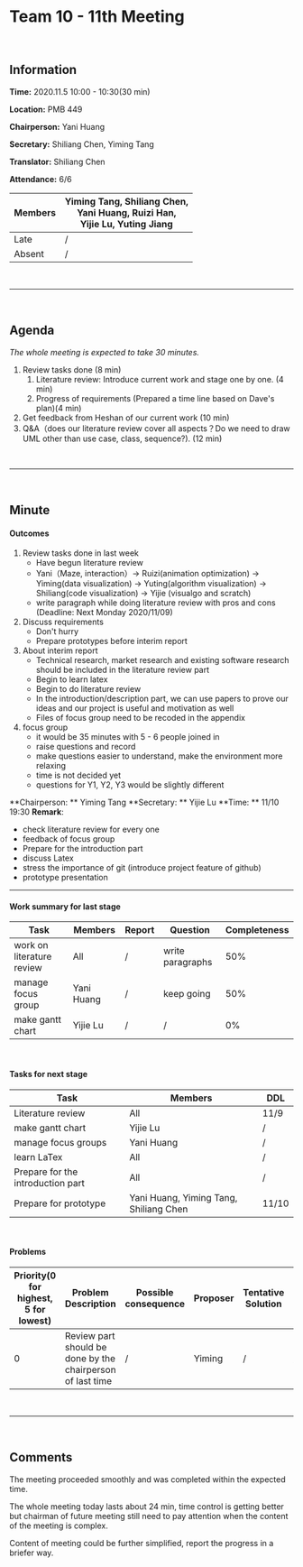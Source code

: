 # Team 10 - 11th Meeting 

<br>

## Information

**Time:**  2020.11.5 10:00 - 10:30(30 min)

**Location:** PMB 449

**Chairperson:**  Yani Huang

**Secretary:**  Shiliang Chen, Yiming Tang

**Translator:** Shiliang Chen

**Attendance:**  6/6

| **Members** | **Yiming Tang, Shiliang Chen, <br>Yani Huang, Ruizi Han, <br>Yijie Lu, Yuting Jiang** |
| ----------- | ------------------------------------------------------------ |
| Late        | /                                                            |
| Absent      | /                                                            |

<br>

------
<br>

## Agenda

*The whole meeting is expected to take 30 minutes.*

1. Review tasks done (8 min)
   1. Literature review: Introduce current work and stage one by one. (4 min)
   2. Progress of requirements (Prepared a time line based on Dave's plan)(4 min)
2. Get feedback from Heshan of our current work (10 min)
3. Q&A（does our literature review cover all aspects？Do we need to draw UML other than use case, class, sequence?). (12 min)

<br>

------

<br>

## Minute

#### Outcomes

1. Review tasks done in last week
   - Have begun literature review
   - Yani（Maze, interaction）→ Ruizi(animation optimization) → Yiming(data visualization) → Yuting(algorithm visualization) → Shiliang(code visualization) → Yijie (visualgo and scratch)
   - write paragraph while doing literature review with pros and cons (Deadline: Next Monday 2020/11/09)
2. Discuss requirements
   - Don't hurry
   - Prepare prototypes before interim report
3. About interim report
   - Technical research, market research and existing software research should be included in the literature review part
   - Begin to learn latex
   - Begin to do literature review
   - In the introduction/description part, we can use papers to prove our ideas and our project is useful and motivation as well
   - Files of focus group need to be recoded in the appendix
4. focus group
   - it would be 35 minutes with 5 - 6 people joined in
   - raise questions and record
   - make questions easier to understand, make the environment more relaxing
   - time is not decided yet
   - questions for Y1, Y2, Y3 would be slightly different


**Chairperson: ** Yiming Tang
**Secretary: ** Yijie Lu
**Time: ** 11/10 19:30 
**Remark**:

- check literature review for every one
- feedback of focus group
- Prepare for the introduction part
- discuss Latex
- stress the importance of git (introduce project feature of github)
- prototype presentation

-------


#### Work summary for last stage

| **Task**                  | **Members** | **Report** | **Question**     | **Completeness** |
| ------------------------- | ----------- | ---------- | ---------------- | ---------------- |
| work on literature review | All         | /          | write paragraphs | 50%              |
| manage focus group        | Yani Huang  | /          | keep going       | 50%              |
| make gantt chart          | Yijie Lu    | /          | /                | 0%               |

<br>

#### Tasks for next stage

| **Task**                          | **Members**                            | **DDL** |
| --------------------------------- | -------------------------------------- | ------- |
| Literature review                 | All                                    | 11/9    |
| make gantt chart                  | Yijie Lu                               | /       |
| manage focus groups               | Yani Huang                             | /       |
| learn LaTex                       | All                                    | /       |
| Prepare for the introduction part | All                                    | /       |
| Prepare for prototype             | Yani Huang, Yiming Tang, Shiliang Chen | 11/10   |

<br>

#### Problems

| Priority(0 for highest, 5 for lowest) | **Problem Description**                                    | **Possible consequence** | **Proposer** | **Tentative Solution** | **Expected completion time** |
| ------------------------------------- | ---------------------------------------------------------- | ------------------------ | ------------ | ---------------------- | ---------------------------- |
| 0                                     | Review part should be done by the chairperson of last time | /                        | Yiming       | /                      | /                            |

<br>

-------

<br>

## Comments

The meeting proceeded smoothly and was completed within the expected time.

The whole meeting today lasts about 24 min, time control is getting better but chairman of future meeting still need to pay attention when the content of the meeting is complex.

Content of meeting could be further simplified, report the progress in a briefer way.

